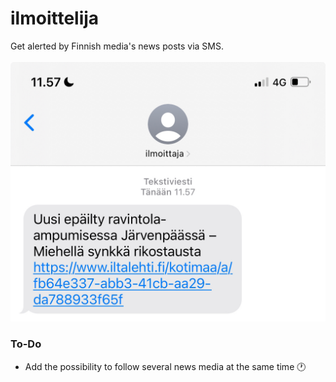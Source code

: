 # ilmoittelija
Get alerted by Finnish media's news posts via SMS.
<br><br>![Image](uutiset.png)

### To-Do
- Add the possibility to follow several news media at the same time 🕐
